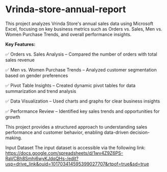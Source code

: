 # Vrinda-store-annual-report
This project analyzes Vrinda Store's annual sales data using Microsoft Excel, focusing on key business metrics such as Orders vs. Sales, Men vs. Women Purchase Trends, and overall performance insights.

**Key Features:**

✅ Orders vs. Sales Analysis – Compared the number of orders with total sales revenue

✅ Men vs. Women Purchase Trends – Analyzed customer segmentation based on gender preferences

✅ Pivot Table Insights – Created dynamic pivot tables for data summarization and trend analysis

✅ Data Visualization – Used charts and graphs for clear business insights

✅ Performance Review – Identified key sales trends and opportunities for growth


This project provides a structured approach to understanding sales performance and customer behavior, enabling data-driven decision-making. 

Input Dataset The input dataset is accessible via the following link:
https://docs.google.com/spreadsheets/d/1wv4Z9Z6PS-RaVCBh8Smhj6wyKJdqQHs-/edit?usp=drive_link&ouid=101703414595399027707&rtpof=true&sd=true
